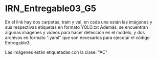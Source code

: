 # IRN_Entregable03_G5
En el link hay dos carpetas, train y val, en cada una están las imágenes y sus respectivas etiquetas en formato YOLO.txt 
Además, se encuentran algunas imágenes y videos para hacer detección en el modelo, y dos archivos en formato ".yaml" 
que son necesarios para ejecutar el código Entregable3. 

Las imágenes están etiquetadas con la clase: "AC"
